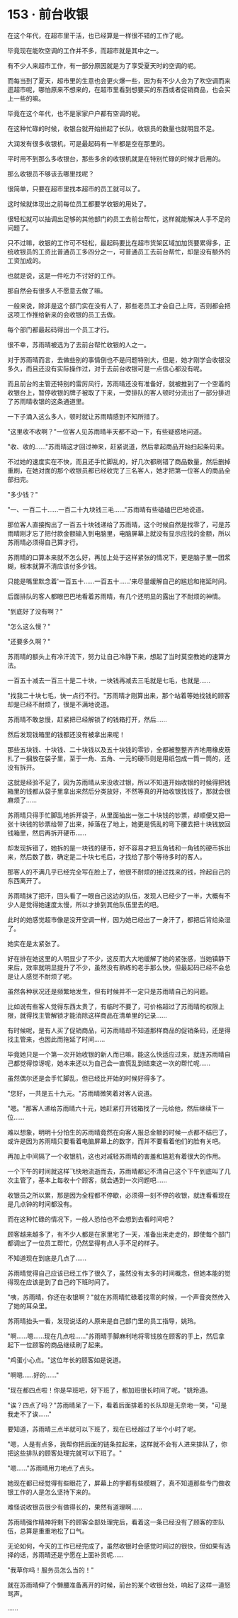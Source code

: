 <link rel="stylesheet" href="../styles/text.css" />
<h1>153 · 前台收银</h1>

在这个年代，在超市里干活，也已经算是一样很不错的工作了呢。

毕竟现在能吹空调的工作并不多，而超市就是其中之一。

有不少人来超市工作，有一部分原因就是为了享受夏天时的空调的呢。

而每当到了夏天，超市里的生意也会更火爆一些，因为有不少人会为了吹空调而来逛超市呢，哪怕原来不想来的，在超市里看到想要买的东西或者促销商品，也会买上一些的嘛。

毕竟在这个年代，也不是家家户户都有空调的呢。

在这种忙碌的时候，收银台就开始排起了长队，收银员的数量也就明显不足。

大润发有很多收银机，可是最起码有一半都是空在那里的。

平时用不到那么多收银台，那些多余的收银机就是在特别忙碌的时候才启用的。

那么收银员不够该去哪里找呢？

很简单，只要在超市里找本超市的员工就可以了。

这时候就体现出之前每位员工都要学收银的用处了。

很轻松就可以抽调出足够的其他部门的员工去前台帮忙，这样就能解决人手不足的问题了。

只不过嘛，收银的工作可不轻松，最起码要比在超市货架区域加加货要累得多，正统收银员的工资比普通员工多四分之一，可普通员工去前台帮忙，却是没有额外的工资加成的。

也就是说，这是一件吃力不讨好的工作。

那自然会有很多人不愿意去做了嘛。

一般来说，除非是这个部门实在没有人了，那些老员工才会自己上阵，否则都会把这项工作推给新来的会收银的员工去做。

每个部门都最起码得出一个员工才行。

很不幸，苏雨晴被选为了去前台帮忙收银的人之一。

对于苏雨晴而言，去做些别的事情倒也不是问题特别大，但是，她才刚学会收银没多久，而且还没有实际操作过，对于去前台收银可是一点信心都没有呢。

而且前台的主管还特别的雷厉风行，苏雨晴还没有准备好，就被推到了一个空着的收银台上，暂停收银的牌子被取了下来，一旁排队的客人顿时分流出了一部分排进了苏雨晴收银的这条通道里。

一下子涌入这么多人，顿时就让苏雨晴感到不知所措了。

"这里收不收啊？"一位客人见苏雨晴半天都不动一下，有些疑惑地问道。

"收、收的......"苏雨晴这才回过神来，赶紧说道，然后拿起商品开始扫起条码来。

不过她的速度实在不快，而且还手忙脚乱的，好几次都刷错了商品数量，然后删掉重刷，在她对面的那个收银员都已经收完了三名客人，她才把第一位客人的商品全部扫完。

"多少钱？"

"一、一百二十......一百二十九块钱三毛......"苏雨晴有些磕磕巴巴地说道。

那位客人直接掏出了一百五十块钱递给了苏雨晴，这个时候自然是找零了，可是苏雨晴刚才忘了把付款金额输入到电脑里，电脑屏幕上就没有显示应找的金额，所以苏雨晴必须得自己算才行。

苏雨晴的口算本来就不怎么好，再加上处于这样紧张的情况下，更是脑子里一团浆糊，根本就算不清应该付多少钱。

只能是嘴里默念着'一百五十......一百五十......'来尽量缓解自己的尴尬和拖延时间。

后面排队的客人都眼巴巴地看着苏雨晴，有几个还明显的露出了不耐烦的神情。

"到底好了没有啊？"

"怎么这么慢？"

"还要多久啊？"

苏雨晴的额头上有冷汗流下，努力让自己冷静下来，想起了当时莫空教她的速算方法。

一百五十减去一百三十是二十块，一块钱再减去三毛就是七毛，也就是......

"找我二十块七毛，快一点行不行。"苏雨晴才刚算出来，那个站着等她找钱的顾客却是已经不耐烦了，很是不满地说道。

苏雨晴不敢怠慢，赶紧把已经解锁了的钱箱打开，然后......

然后发现钱箱里的钱都还没有被拿出来呢！

那些五块钱、十块钱、二十块钱以及五十块钱的零钞，全都被整整齐齐地用橡皮筋扎了一捆放在袋子里，至于一角、五角、一元的硬币则是用纸包成一筒一筒的，还没有拆开。

这就是经验不足了，因为苏雨晴从来没收过银，所以不知道开始收银的时候得把钱箱里的钱都从袋子里拿出来然后分类放好，不然等真的开始收银找钱了，那就会很麻烦了......

苏雨晴只得手忙脚乱地拆开袋子，从里面抽出一张二十块钱的钞票，却顺便又把一张十块钱的钞票给带了出来，掉落在了地上，她更是慌乱的弯下腰去把十块钱放回钱箱里，然后再拆开硬币......

却发现拆错了，她拆的是一块钱的硬币，好不容易才把五角钱和一角钱的硬币拆出来，然后数了数，确定是二十块七毛后，才找给了那个等待多时的客人。

那客人的不满几乎已经完全写在脸上了，他很不耐烦的接过找来的钱，拎起自己的东西离开了。

苏雨晴抹了把汗，回头看了一眼自己这边的队伍，发现人已经少了一半，大概有不少人是觉得她速度太慢，所以才排到其他队伍里去的吧。

此时的她感觉超市像是没开空调一样，因为她已经出了一身汗了，都把后背给染湿了。

她实在是太紧张了。

好在排在她这里的人明显少了不少，这反而大大地缓解了她的紧张感，当她镇静下来后，效率就明显提升了不少，虽然没有熟练的老手那么快，但最起码已经不会总是让人感觉不耐烦了呢。

虽然各种状况还是频繁地发生，但有时候并不一定只是苏雨晴自己的问题。

比如说有些客人觉得东西太贵了，有临时不要了，可价格超过了苏雨晴的权限上限，就得找主管解锁才能消除这样商品在清单里的记录......

有时候呢，是有人买了促销商品，可苏雨晴却不知道那样商品的促销条码，还是得找主管来，也因此而拖延了时间......

毕竟她只是一个第一次开始收银的新人而已嘛，能这么快适应过来，就连苏雨晴自己都觉得惊讶呢，她本来还以为自己会一直慌乱到结束这一次的帮忙呢......

虽然偶尔还是会手忙脚乱，但已经比开始的时候好得多了。

"您好，一共是五十九元。"苏雨晴微笑着对客人说道。

"嗯。"那客人递给苏雨晴六十元，她赶紧打开钱箱找了一元给他，然后继续下一位......

难以想象，明明十分怕生的苏雨晴竟然在向客人报总金额的时候一点都不结巴了，或许是因为苏雨晴只要看着电脑屏幕上的数字，而并不要看着他们的脸有关吧。

再加上中间隔了一个收银机，这也对减轻苏雨晴的害羞和尴尬有着很大的作用。

一个下午的时间就这样飞快地流逝而去，苏雨晴都记不清自己这个下午到底叫了几次主管了，基本上每收十个顾客，就会遇到一次问题吧......

收银员之所以累，那是因为全程都不停歇，必须得一刻不停的收银，就连看看现在是几点钟的时间都没有。

而在这种忙碌的情况下，一般人恐怕也不会想到去看时间吧？

顾客越来越多了，有不少人都是在家里宅了一天，准备出来走走的，即使每个部门都调出了一位员工帮忙，仍然显得有点人手不足的样子。

不知道现在到底是几点了......

苏雨晴觉得自己应该已经工作了很久了，虽然没有太多的时间概念，但她本能的觉得现在应该是到了自己的下班时间了。

"咦，苏雨晴，你还在收银啊？"就在苏雨晴忙碌着找零的时候，一个声音突然传入了她的耳朵里。

苏雨晴抬头一看，发现说话的人原来是自己部门里的员工指导，姚玲。

"啊......嗯......现在几点啦......"苏雨晴手脚麻利地将零钱放在顾客的手上，然后拿起下一位顾客的商品继续刷了起来。

"鸡蛋小心点。"这位年长的顾客如是说道。

"啊嗯......好的......"

"现在都四点啦！你是早班吧，好下班了，都加班很长时间了呢。"姚玲道。

"诶？四点了吗？"苏雨晴呆了一下，看着后面排着的长队却是无奈地一笑，"可是我走不了诶......"

要知道，苏雨晴三点半就可以下班了，现在已经超过了半个小时了呢。

"嗯，人是有点多，我帮你把后面的链条拉起来，这样就不会有人进来排队了，你把这些排队的顾客处理完就可以下班了。"

"嗯......"苏雨晴用力地点了点头。

她现在都已经觉得有些眼花了，屏幕上的字都有些模糊了，真不知道那些专门做收银工作的人是怎么坚持下来的。

难怪说收银员很少有做得长的，果然有道理啊......

苏雨晴强作精神将剩下的顾客全部处理完后，看着这一条已经没有了顾客的空队伍，总算是重重地松了口气。

无论如何，今天的工作已经完成了，虽然收银时会感觉时间过的很快，但如果有选择的话，苏雨晴还是宁愿在上面补货呢......

"我草你吗！服务员怎么当的！"

就在苏雨晴伸了个懒腰准备离开的时候，前台的某个收银台处，响起了这样一道怒骂声。

......
